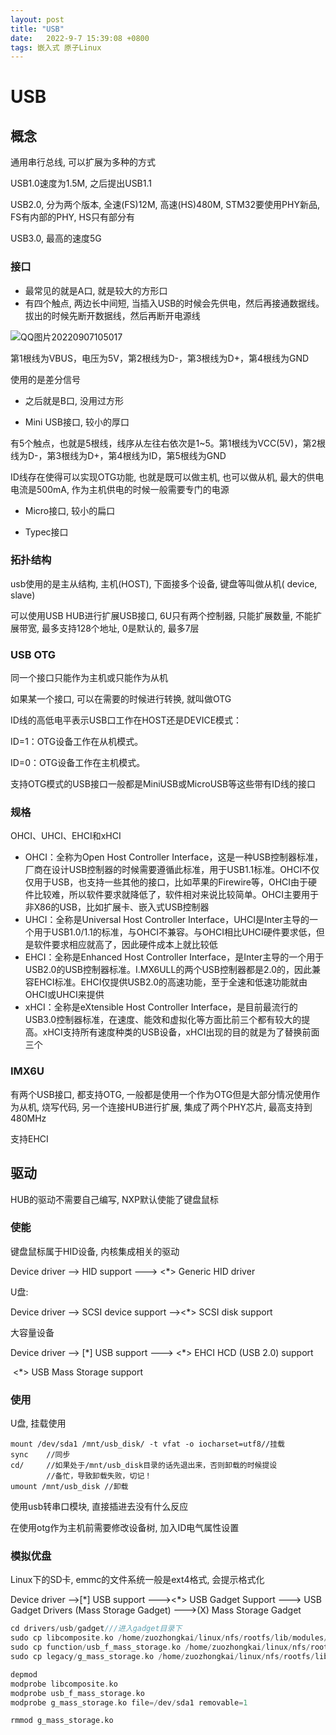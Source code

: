```yaml
---
layout: post
title: "USB" 
date:   2022-9-7 15:39:08 +0800
tags: 嵌入式 原子Linux 
---
```


# USB

## 概念

通用串行总线, 可以扩展为多种的方式

USB1.0速度为1.5M, 之后提出USB1.1

USB2.0, 分为两个版本, 全速(FS)12M, 高速(HS)480M, STM32要使用PHY新品, FS有内部的PHY, HS只有部分有 

USB3.0, 最高的速度5G

### 接口

+   最常见的就是A口, 就是较大的方形口
+   有四个触点, 两边长中间短, 当插入USB的时候会先供电，然后再接通数据线。拔出的时候先断开数据线，然后再断开电源线

![QQ图片20220907105017](https://blog-1308522872.cos.ap-beijing.myqcloud.com/jhy/202301010003612.png)

第1根线为VBUS，电压为5V，第2根线为D-，第3根线为D+，第4根线为GND

使用的是差分信号

+   之后就是B口, 没用过方形

+   Mini USB接口, 较小的厚口

有5个触点，也就是5根线，线序从左往右依次是1~5。第1根线为VCC(5V)，第2根线为D-，第3根线为D+，第4根线为ID，第5根线为GND

ID线存在使得可以实现OTG功能, 也就是既可以做主机, 也可以做从机, 最大的供电电流是500mA, 作为主机供电的时候一般需要专门的电源

+   Micro接口, 较小的扁口

+   Typec接口

### 拓扑结构

usb使用的是主从结构, 主机(HOST), 下面接多个设备, 键盘等叫做从机( device, slave)

可以使用USB HUB进行扩展USB接口, 6U只有两个控制器, 只能扩展数量, 不能扩展带宽, 最多支持128个地址, 0是默认的, 最多7层

### USB OTG

同一个接口只能作为主机或只能作为从机

如果某一个接口, 可以在需要的时候进行转换, 就叫做OTG

ID线的高低电平表示USB口工作在HOST还是DEVICE模式：

ID=1：OTG设备工作在从机模式。

ID=0：OTG设备工作在主机模式。

支持OTG模式的USB接口一般都是MiniUSB或MicroUSB等这些带有ID线的接口

### 规格

OHCI、UHCI、EHCI和xHCI

+   OHCI：全称为Open Host Controller Interface，这是一种USB控制器标准，厂商在设计USB控制器的时候需要遵循此标准，用于USB1.1标准。OHCI不仅仅用于USB，也支持一些其他的接口，比如苹果的Firewire等，OHCI由于硬件比较难，所以软件要求就降低了，软件相对来说比较简单。OHCI主要用于非X86的USB，比如扩展卡、嵌入式USB控制器
+   UHCI：全称是Universal Host Controller Interface，UHCI是Inter主导的一个用于USB1.0/1.1的标准，与OHCI不兼容。与OHCI相比UHCI硬件要求低，但是软件要求相应就高了，因此硬件成本上就比较低
+   EHCI：全称是Enhanced Host Controller Interface，是Inter主导的一个用于USB2.0的USB控制器标准。I.MX6ULL的两个USB控制器都是2.0的，因此兼容EHCI标准。EHCI仅提供USB2.0的高速功能，至于全速和低速功能就由OHCI或UHCI来提供
+   xHCI：全称是eXtensible Host Controller Interface，是目前最流行的USB3.0控制器标准，在速度、能效和虚拟化等方面比前三个都有较大的提高。xHCI支持所有速度种类的USB设备，xHCI出现的目的就是为了替换前面三个

### IMX6U

有两个USB接口, 都支持OTG, 一般都是使用一个作为OTG但是大部分情况使用作为从机, 烧写代码, 另一个连接HUB进行扩展, 集成了两个PHY芯片, 最高支持到480MHz

支持EHCI



## 驱动

HUB的驱动不需要自己编写, NXP默认使能了键盘鼠标

### 使能

键盘鼠标属于HID设备, 内核集成相关的驱动

Device driver --> HID support  ---> <*>   Generic HID driver

U盘:

Device driver --> SCSI device support --><*> SCSI disk support

大容量设备

Device driver --> [*] USB support  --->  <\*>     EHCI HCD (USB 2.0) support 

​																	 <*>     USB Mass Storage support



### 使用

U盘, 挂载使用

```shell
mount /dev/sda1 /mnt/usb_disk/ -t vfat -o iocharset=utf8//挂载
sync   	//同步
cd/	   	//如果处于/mnt/usb_disk目录的话先退出来，否则卸载的时候提设
		//备忙，导致卸载失败，切记！
umount /mnt/usb_disk //卸载
```

使用usb转串口模块, 直接插进去没有什么反应



在使用otg作为主机前需要修改设备树, 加入ID电气属性设置



### 模拟优盘

Linux下的SD卡, emmc的文件系统一般是ext4格式, 会提示格式化

Device driver -->[*] USB support  ---><\*>   USB Gadget Support  ---><M>   USB Gadget Drivers (Mass Storage Gadget)  --->(X) Mass Storage Gadget

```c
cd drivers/usb/gadget///进入gadget目录下
sudo cp libcomposite.ko /home/zuozhongkai/linux/nfs/rootfs/lib/modules/4.1.15/ 
sudo cp function/usb_f_mass_storage.ko /home/zuozhongkai/linux/nfs/rootfs/lib/modules/4.1.15/
sudo cp legacy/g_mass_storage.ko /home/zuozhongkai/linux/nfs/rootfs/lib/modules/4.1.15/
```



```c
depmod
modprobe libcomposite.ko
modprobe usb_f_mass_storage.ko
modprobe g_mass_storage.ko file=/dev/sda1 removable=1
```



```
rmmod g_mass_storage.ko
```






